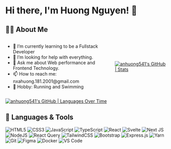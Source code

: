 # Hi there, I'm Huong Nguyen! 👋

## 👨‍💻 About Me

<div style="display: flex; align-items: center; justify-content: space-between; width: 100%;">
  <div>
    <ul>
      <li>🌱 I’m currently learning to be a Fullstack Developer</li>
      <li>🤔 I’m looking for help with everything.</li>
      <li>💬 Ask me about Web performance and Frontend Technology.</li>
      <li>📫 How to reach me: nxahuong.181.2001@gmail.com</li>
      <li>🎸 Hobby: Running and Swimming</li>
    </ul>
  </div>
  <div>
    <a href="https://quira.sh?utm_source=widgets&utm_campaign=anhuong541">
      <img
        src="https://stats.quira.sh/anhuong541/github?theme=dark"
        alt="anhuong541's GitHub | Stats"
      />
    </a>
  </div>
</div>

[![anhuong541's GitHub | Languages Over Time](https://stats.quira.sh/anhuong541/languages-over-time?theme=light)](https://quira.sh?utm_source=widgets&utm_campaign=anhuong541)

## 🚀 Languages & Tools

![HTML5](https://img.shields.io/badge/html5-%23E34F26.svg?style=for-the-badge&logo=html5&logoColor=white)
![CSS3](https://img.shields.io/badge/css3-%231572B6.svg?style=for-the-badge&logo=css3&logoColor=white)
![JavaScript](https://img.shields.io/badge/javascript-%23323330.svg?style=for-the-badge&logo=javascript&logoColor=%23F7DF1E)
![TypeScript](https://img.shields.io/badge/typescript-%23007ACC.svg?style=for-the-badge&logo=typescript&logoColor=white)
![React](https://img.shields.io/badge/react-%2320232a.svg?style=for-the-badge&logo=react&logoColor=%2361DAFB)
![Svelte](https://img.shields.io/badge/svelte-%23f1413d.svg?style=for-the-badge&logo=svelte&logoColor=white)
![Next JS](https://img.shields.io/badge/Next-black?style=for-the-badge&logo=next.js&logoColor=white)
![NodeJS](https://img.shields.io/badge/node.js-6DA55F?style=for-the-badge&logo=node.js&logoColor=white)
![React Query](https://img.shields.io/badge/-React%20Query-FF4154?style=for-the-badge&logo=react%20query&logoColor=white)
![TailwindCSS](https://img.shields.io/badge/tailwindcss-%2338B2AC.svg?style=for-the-badge&logo=tailwind-css&logoColor=white)
![Bootstrap](https://img.shields.io/badge/bootstrap-%238511FA.svg?style=for-the-badge&logo=bootstrap&logoColor=white)
![Express.js](https://img.shields.io/badge/express.js-%23404d59.svg?style=for-the-badge&logo=express&logoColor=%2361DAFB)
![Yarn](https://img.shields.io/badge/yarn-%232C8EBB.svg?style=for-the-badge&logo=yarn&logoColor=white)
![Git](https://img.shields.io/badge/git-%23F05033.svg?style=for-the-badge&logo=git&logoColor=white)
![Figma](https://img.shields.io/badge/figma-%23F24E1E.svg?style=for-the-badge&logo=figma&logoColor=white)
![Docker](https://img.shields.io/badge/docker-%230db7ed.svg?style=for-the-badge&logo=docker&logoColor=white)
![VS Code](https://img.shields.io/badge/Visual%20Studio%20Code-0078d7.svg?style=for-the-badge&logo=visual-studio-code&logoColor=white)
<!-- ![n8n.io](https://img.shields.io/badge/-n8n?&logo=N8n) -->
